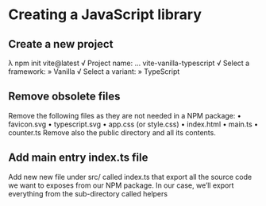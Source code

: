 # Creating a JavaScript library

## Create a new project

λ npm init vite@latest
√ Project name: ... vite-vanilla-typescript
√ Select a framework: » Vanilla
√ Select a variant: » TypeScript


## Remove obsolete files
Remove the following files as they are not needed in a NPM package:
• favicon.svg
• typescript.svg
• app.css (or style.css)
• index.html
• main.ts
• counter.ts
Remove also the public directory and all its contents.

## Add main entry index.ts file
Add new new file under src/ called index.ts that export all the source code we want to exposes from our NPM package. 
In our case, we’ll export everything from the sub-directory called helpers